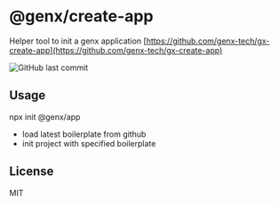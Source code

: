 # @genx/create-app

Helper tool to init a genx application [https://github.com/genx-tech/gx-create-app](https://github.com/genx-tech/gx-create-app)

![GitHub last commit](https://img.shields.io/github/last-commit/genx-tech/gx-create-app)

## Usage

npx init @genx/app

* load latest boilerplate from github
* init project with specified boilerplate
   
## License

  MIT    